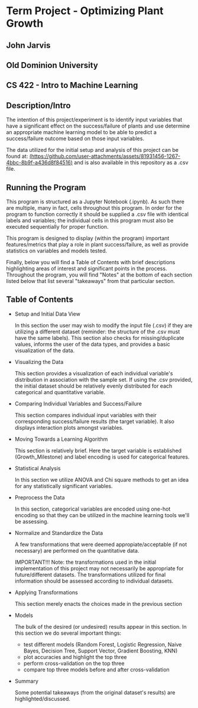 # Term Project - Optimizing Plant Growth
## John Jarvis
## Old Dominion University
## CS 422 - Intro to Machine Learning
## 
## 


## Description/Intro
The intention of this project/experiment is to identify input variables that have a significant effect on the success/failure of plants and use determine an appropriate machine learning model to be able to predict a success/failure outcome based on those input variables. 

The data utilized for the initial setup and analysis of this project can be found at: [(https://github.com/user-attachments/assets/81931456-1267-4bbc-8b9f-a436d8f84516)](https://www.kaggle.com/datasets/gorororororo23/plant-growth-data-classification/code
) and is also available in this repository as a .csv file.


## Running the Program

This program is structured as a Jupyter Notebook (.ipynb). As such there are multiple, many in fact, cells throughout this program. In order for the program to function correctly it should be supplied a .csv file with identical labels and variables; the individual cells in this program must also be executed sequentially for proper function.

This program is designed to display (within the program) important features/metrics that play a role in plant success/failure, as well as provide statistics on variables and models tested.

Finally, below you will find a Table of Contents with brief descriptions highlighting areas of interest and significant points in the process. Throughout the program, you will find "Notes" at the bottom of each section listed below that list several "takeaways" from that particular section.


## Table of Contents

* Setup and Initial Data View

  In this section the user may wish to modify the input file (.csv) if they are utilizing a different dataset (reminder: the structure of the .csv must   have the same labels).
  This section also checks for missing/duplicate values, informs the user of the data types, and provides a basic visualization of the data.


* Visualizing the Data

  This section provides a visualization of each individual variable's distribution in association with the sample set. If using the .csv provided, the initial dataset should be relatively evenly distributed for each categorical and quantitative variable.


* Comparing Individual Variables and Success/Failure

  This section compares individual input variables with their corresponding success/failure results (the target variable). It also displays interaction plots amongst variables.

* Moving Towards a Learning Algorithm

  This section is relatively brief. Here the target variable is established (Growth_Milestone) and label encoding is used for categorical features.

* Statistical Analysis

  In this section we utilize ANOVA and Chi square methods to get an idea for any statistically significant variables.

* Preprocess the Data

  In this section, categorical variables are encoded using one-hot encoding so that they can be utilized in the machine learning tools we'll be assessing.

* Normalize and Standardize the Data

  A few transformations that were deemed appropiate/acceptable (if not necessary) are performed on the quantitative data.
    
  IMPORTANT!!! 
  Note: the transformations used in the initial implementation of this project may not necessarily be appropriate for future/different datasets. The transformations utilized for final information should be assessed according to individual datasets.

* Applying Transformations

  This section merely enacts the choices made in the previous section

* Models

  The bulk of the desired (or undesired) results appear in this section.
  In this section we do several important things:
  * test different models (Random Forest, Logistic Regression, Naive Bayes, Decision Tree, Support Vector, Gradient Boosting, KNN)
  * plot accuracies and highlight the top three
  * perform cross-validation on the top three
  * compare top three models before and after cross-validation

* Summary
  
  Some potential takeaways (from the original dataset's results) are highlighted/discussed. 

